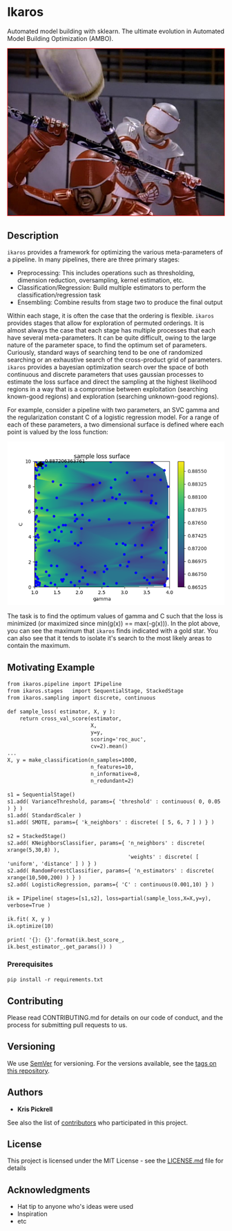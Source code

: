 # Ikaros 

Automated model building with sklearn.  The ultimate evolution in Automated Model Building Optimization (AMBO).

![AMBO,50%](images/ambo.jpg "AMBO-Jitsu")

## Description

`ikaros` provides a framework for optimizing the various meta-parameters of a pipeline.  In many pipelines, there 
are three primary stages:

* Preprocessing: This includes operations such as thresholding, dimension reduction, oversampling, kernel estimation, etc.
* Classification/Regression: Build multiple estimators to perform the classification/regression task
* Ensembling: Combine results from stage two to produce the final output

Within each stage, it is often the case that the ordering is flexible.  `ikaros` provides stages that allow for exploration
of permuted orderings.  It is almost always the case that each stage has multiple processes that each have several meta-parameters.
It can be quite difficult, owing to the large nature of the parameter space, to find the optimum set of parameters.  Curiously,
standard ways of searching tend to be one of randomized searching or an exhaustive search of the cross-product grid of parameters.  `ikaros`
provides a bayesian optimization search over the space of both continuous and discrete parameters that uses gaussian processes
to estimate the loss surface and direct the sampling at the highest likelihood regions in a way that is a compromise between
exploitation (searching known-good regions) and exploration (searching unknown-good regions).

For example, consider a pipeline with two parameters, an SVC gamma and the regularization constant C of a logistic regression model.  For a range
of each of these parameters, a two dimensional surface is defined where each point is valued by the loss function:

![kernel](images/kernelsurface.png "Kernel Surface")

The task is to find the optimum values of gamma and C such that the loss is minimized (or maximized since min(g(x)) == max(-g(x))).  In the 
plot above, you can see the maximum that `ikaros` finds indicated with a gold star.  You can also see that it tends to isolate it's search
to the most likely areas to contain the maximum.


## Motivating Example
```
from ikaros.pipeline import IPipeline
from ikaros.stages   import SequentialStage, StackedStage
from ikaros.sampling import discrete, continuous

def sample_loss( estimator, X, y ):
    return cross_val_score(estimator,
                           X,
                           y=y,
                           scoring='roc_auc',
                           cv=2).mean()
...
X, y = make_classification(n_samples=1000,
                           n_features=10,
                           n_informative=8,
                           n_redundant=2)

s1 = SequentialStage()
s1.add( VarianceThreshold, params={ 'threshold' : continuous( 0, 0.05 ) } )
s1.add( StandardScaler )
s1.add( SMOTE, params={ 'k_neighbors' : discrete( [ 5, 6, 7 ] ) } )

s2 = StackedStage()
s2.add( KNeighborsClassifier, params={ 'n_neighbors' : discrete( xrange(5,30,8) ),
                                       'weights' : discrete( [ 'uniform', 'distance' ] ) } )
s2.add( RandomForestClassifier, params={ 'n_estimators' : discrete( xrange(10,500,200) ) } )
s2.add( LogisticRegression, params={ 'C' : continuous(0.001,10) } )

ik = IPipeline( stages=[s1,s2], loss=partial(sample_loss,X=X,y=y), verbose=True )

ik.fit( X, y )
ik.optimize(10)

print( '{}: {}'.format(ik.best_score_, ik.best_estimator_.get_params()) )
```
### Prerequisites

```pip install -r requirements.txt```

## Contributing

Please read CONTRIBUTING.md for details on our code of conduct, and the process for submitting pull requests to us.

## Versioning

We use [SemVer](http://semver.org/) for versioning. For the versions available, see the [tags on this repository](https://github.com/ikaros/tags). 

## Authors

* **Kris Pickrell**

See also the list of [contributors](https://github.com/ikaros/contributors) who participated in this project.

## License

This project is licensed under the MIT License - see the [LICENSE.md](LICENSE.md) file for details

## Acknowledgments

* Hat tip to anyone who's ideas were used
* Inspiration
* etc
